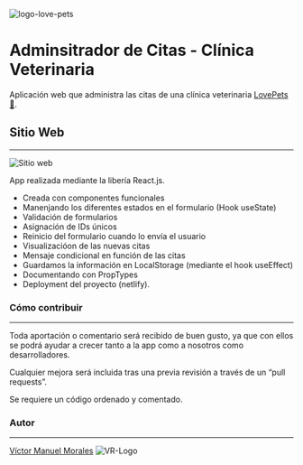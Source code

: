 ![logo-love-pets](https://res.cloudinary.com/dhd9jgrw3/image/upload/v1610451855/LovePets/pets_acdwtw.png)

# Adminsitrador de Citas - Clínica Veterinaria

Aplicación web que administra las citas de una clínica veterinaria [LovePets 🧡](https://keen-lalande-2f67d9.netlify.app/).

## Sitio Web
---
![Sitio web](https://res.cloudinary.com/dhd9jgrw3/image/upload/v1610448833/LovePets/screencapture-keen-lalande-2f67d9-netlify-app-2021-01-12-11_49_21_ig4no2.png)

App realizada mediante la libería React.js.

- Creada con componentes funcionales
- Manenjando los diferentes estados en el formulario (Hook useState)
- Validación de formularios
- Asignación de IDs únicos
- Reinicio del formulario cuando lo envía el usuario
- Visualizacióon de las nuevas citas
- Mensaje condicional en función de las citas
- Guardamos la información en LocalStorage (mediante el hook useEffect)
- Documentando con PropTypes
- Deployment del proyecto (netlify).

### Cómo contribuir
---
Toda aportación o comentario será recibido de buen gusto, ya que con ellos se podrá ayudar a crecer tanto a la app como a nosotros como desarrolladores.

Cualquier mejora será incluida tras una previa revisión a través de un “pull requests”.

Se requiere un código ordenado y comentado.


### Autor
---
[Víctor Manuel Morales](https://www.linkedin.com/in/victormmorales/)
![VR-Logo](https://res.cloudinary.com/dhd9jgrw3/image/upload/v1610451806/LovePets/logo-vr_cofwdq.png)
